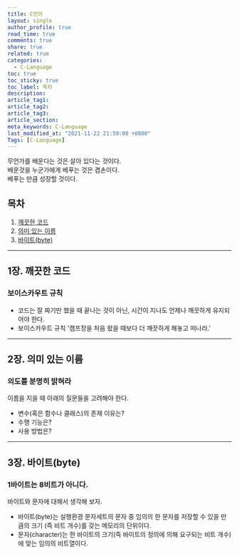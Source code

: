 ```yaml
---
title: C언어
layout: single
author_profile: true
read_time: true
comments: true
share: true
related: true
categories:
  - C-Language
toc: true
toc_sticky: true
toc_label: 목차
description:
article_tag1:
article_tag2:
article_tag3:
article_section:
meta_keywords: C-Language
last_modified_at: "2021-11-22 21:59:00 +0800"
Tags: [C-Language]
---
```


무언가를 배운다는 것은 살아 있다는 것이다.  
배운것을 누군가에게 베푸는 것은 겸손이다.  
베푸는 만큼 성장할 것이다.

## 목차

1. [깨끗한 코드](#1장.-깨끗한-코드)
2. [의미 있는 이름](#2장.-의미-있는-이름)
3. [바이트(byte)](<#3장.-바이트(byte)>)

---

## 1장. 깨끗한 코드

### 보이스카우트 규칙

- 코드는 잘 짜기만 했을 때 끝나는 것이 아닌, 시간이 지나도 언제나 깨끗하게 유지되어야 한다.
- 보이스카우트 규칙
  '캠프장을 처음 왔을 때보다 더 깨끗하게 해놓고 떠나라.'

---

## 2장. 의미 있는 이름

### 의도를 분명히 밝혀라

이름을 지을 때 아래의 질문들을 고려해야 한다.

- 변수(혹은 함수나 클래스)의 존재 이유는?
- 수행 기능은?
- 사용 방법은?

---

## 3장. 바이트(byte)

### 1바이트는 8비트가 아니다.

바이트와 문자에 대해서 생각해 보자.

- 바이트(byte)는 실행환경 문자세트의 문자 중 임의의 한 문자를 저장할 수 있을 만큼의 크기 (즉 비트 개수)를 갖는 메모리의 단위이다.
- 문자(character)는 한 바이트의 크기(즉 바이트의 정의에 의해 요구되는 비트 개수)에 맞는 임의의 비트열이다.
